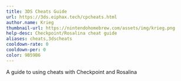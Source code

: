 ```yaml
---
title: 3DS Cheats Guide
url: https://3ds.eiphax.tech/cpcheats.html
author.name: Krieg
thumbnail-url: https://nintendohomebrew.com/assets/img/krieg.png
help-desc: Checkpoint/Rosalina cheat guide
aliases: cheats,3dscheats
cooldown-rate: 0
cooldown-per: 0
color: 9B59B6
---
```


A guide to using cheats with Checkpoint and Rosalina
